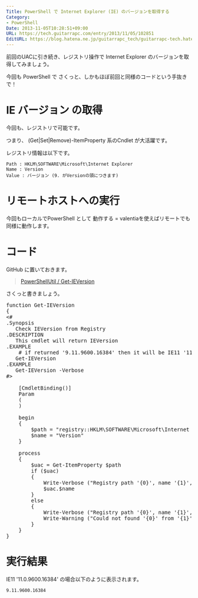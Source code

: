 ```yaml
---
Title: PowerShell で Internet Explorer (IE) のバージョンを取得する
Category:
- PowerShell
Date: 2013-11-05T10:28:51+09:00
URL: https://tech.guitarrapc.com/entry/2013/11/05/102851
EditURL: https://blog.hatena.ne.jp/guitarrapc_tech/guitarrapc-tech.hatenablog.com/atom/entry/12921228815711982560
---
```


前回のUACに引き続き、レジストリ操作で Internet Explorer のバージョンを取得してみましょう。

今回も PowerShell で さくっと、しかもほぼ前回と同様のコードという手抜きで！

# IE バージョン の取得

今回も、レジストリで可能です。

つまり、 (Get|Set|Remove)-ItemProperty 系のCndlet が大活躍です。

レジストリ情報は以下です。

```
Path : HKLM\SOFTWARE\Microsoft\Internet Explorer
Name : Version
Value : バージョン (9. がVersionの頭につきます)
```

# リモートホストへの実行

今回もローカルでPowerShell として 動作する = valentiaを使えばリモートでも同様に動作します。

# コード

GitHub に置いておきます。

> [PowerShellUtil / Get-IEVersion](https://github.com/guitarrapc/PowerShellUtil/tree/master/Get-IEVersion)


さくっと書きましょう。

<pre class="brush: powershell;">
function Get-IEVersion
{
&lt;#
.Synopsis
   Check IEVersion from Registry
.DESCRIPTION
   This cmdlet will return IEVersion
.EXAMPLE
    # if returned '9.11.9600.16384' then it will be IE11 '11.0.9600.16384'
   Get-IEVersion
.EXAMPLE
   Get-IEVersion -Verbose
#&gt;

    &#91;CmdletBinding()&#93;
    Param
    (
    )

    begin
    {
        $path = "registry&#58;&#58;HKLM\SOFTWARE\Microsoft\Internet Explorer"
        $name = "Version"
    }

    process
    {
        $uac = Get-ItemProperty $path
        if ($uac) 
        { 
            Write-Verbose ("Registry path '{0}', name '{1}', value '{2}'" -f (Get-Item $path).name, $name, $uac.$name)
            $uac.$name
        }
        else 
        {
            Write-Verbose ("Registry path '{0}', name '{1}', value '{2}'" -f (Get-Item $path).name, $name, $uac.$name)
            Write-Warning ("Could not found '{0}' from '{1}'" -f $name, (Get-Item $path).name)
        }
    }
}
</pre>


# 実行結果

IE11 '11.0.9600.16384' の場合以下のように表示されます。

```
9.11.9600.16384
```
